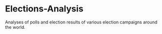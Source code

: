 # Elections-Analysis

Analyses of polls and election results of various election campaigns around the world. 
